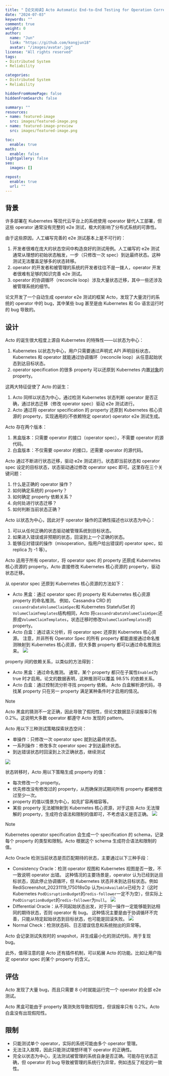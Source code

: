 ```yaml
---
title: "【论文阅读】Acto Automatic End-to-End Testing for Operation Correctness of Cloud System Management"
date: "2024-07-03"
keywords: ""
comment: true
weight: 0
author:
  name: "Jun"
  link: "https://github.com/kongjun18"
  avatar: "/images/avatar.jpg"
license: "All rights reserved"
tags:
- Distributed System
- Reliability

categories:
- Distributed System
- Reliability

hiddenFromHomePage: false
hiddenFromSearch: false

summary: ""
resources:
- name: featured-image
  src: images/featured-image.png
- name: featured-image-preview
  src: images/featured-image.png

toc:
  enable: true
math:
  enable: false
lightgallery: false
seo:
  images: []

repost:
  enable: true
  url: ""
---
```


## 背景
许多部署在 Kubernetes 等现代云平台上的系统使用 operator 替代人工部署，但这些 operator 通常没有完整的 e2e 测试，极大的影响了分布式系统的可靠性。

由于这些原因，人工编写完善的 e2e 测试基本上是不可行的：
1. 开发者很难在庞大的状态空间中构造良好的测试用例。人工编写的 e2e 测试通常从理想的初始状态触发，一步（只修改一次 spec）到达最终状态。这种测试无法覆盖足够多的状态转移。
2. operator 的开发者和被管理的系统的开发者往往不是一拨人，operator 开发者很难有足够的知识完善 e2e 测试。
3. operator 的协调循环（reconcile loop）涉及大量状态迁移，其中一些还涉及被管理系统的细节。

论文开发了一个自动生成 operator e2e 测试的框架 Acto，发现了大量流行的系统的 operator 中的 bug，其中某些 bug 甚至是由 Kubernetes 和 Go 语言运行时的 bug 导致的。
## 设计
Acto 的诞生很大程度上源自 Kubernetes 的特殊性——以状态为中心：
1. Kubernetes 以状态为中心，用户只需要通过声明式 API 声明目标状态，Kubernetes 和 operator 就能通过协调循环（reconcile loop）从任意起始状态到达目标状态。
2. operator specification 的很多 property 可以还原到 Kubernetes 内置[对象](https://kubernetes.io/zh-cn/docs/concepts/overview/working-with-objects/)的 property。

这两大特征促使了 Acto 的诞生：
1. Acto 同样以状态为中心，通过检测 Kubernetes 状态判断 operator 是否正确，通过状态迁移（修改 operator spec）驱动 e2e 测试进行。
2. Acto 通过将 operator specification 的 property 还原到 Kubernetes 核心资源的 property，实现通用的(不依赖特定 operator) operator e2e 测试生成。

Acto 存在两个版本：
1. 黑盒版本：只需要 operator 的接口（operator spec），不需要 operator 的源代码。
2. 白盒版本：不仅需要 operator 的接口，还需要 operator 的源代码。

Acto 通过不断进行状态迁移，驱动 e2e 测试进行。状态即当前状态和 operator spec 设定的目标状态，状态驱动通过修改 operator spec 即可。这里存在三个关键问题：
1. 什么是正确的 operator 操作？
2. 如何确定系统的 property？
3. 如何确定 property 依赖关系？
4. 向何处进行状态迁移？
5. 如何判断当前状态正确？

Acto 以状态为中心，因此对于 operator 操作的正确性描述也以状态为中心：
1. 可以从任何正确的状态驱动被管理系统到目标状态。
2. 如果进入错误或非预期的状态，回滚到上一个正确的状态。
3. 能够应对错误的操作（misoperation，指用户给出错误的 operator spec，如 replica 为 -1 等）。

Acto 适用于所有 operator，将 operator spec 的 property 还原成 Kubernetes 核心资源的 property。Acto 直接修改 Kubernetes 核心资源的 property，驱动状态迁移。

从 operator spec 还原到 Kubernetes 核心资源的方法如下：
- Acto 黑盒：通过 operator spec 的 property  和 Kubernetes 核心资源property 的命名推测。
例如，Cassandra CRD 的`cassandraDataVolumeClaimSpec`和 Kubernetes StatefulSet 的`VolumeClaimTemplates`结构相同，Acto 将`cassandraDataVolumeClaimSpec`还原成`VolumeClaimTemplates`，状态迁移时修改`VolumeClaimTemplates`的 property。
- Acto 白盒：通过语义分析，将 operator spec 还原到 Kubernetes 核心资源。
注意，并非所有 Operator Spec 的所有 property 都能直接通过命名推测映射到 Kubernetes 核心资源，但大多数 property 都可以通过命名推测出来。
![](images/Acto-property-mapping.png)

property 间的依赖关系，以类似的方法得到：
- Acto 黑盒：通过命名推测。
通常，某个 property 都只在子属性`Enabled`为 true 时才启用。论文的数据表明，这种推测可以覆盖 98.5% 的依赖关系。
- Acto 白盒：通过控制流分析寻找 property 依赖。
Acto 白盒解析源代码，寻找某 property 只在另一 property 满足某种条件时才启用的情况。

>[!NOTE]
>Acto 黑盒的猜测不一定正确，因此导致了假阳性，但论文数据显示误报率只有 0.2%。这说明大多数 operator 都遵守 Acto 发现的 pattern。

Acto 用以下三种测试策略探索状态空间：
- 单操作：只修改一次 operator spec 就到达最终状态。
- 一系列操作：修改多次 operator spec 才到达最终状态。
- 到达错误状态时回滚到上次正确状态，继续测试

![](images/Acto-state-transition-of-different-test-trategies.png)

状态转移时，Acto 用以下策略生成 property 的值：
- 每次修改一个 property。
- 优先修改没有修改过的 property，从而确保测试期间所有 property 都被修改过至少一次。
- property 的值以情景为中心，如先扩容再缩容等。
- 某些 property 无法被映射到 Kubernetes 核心资源，对于这些 Acto 无法理解的 property，生成符合语法和限制的值即可，不考虑语义是否正确。
![](images/Acto-builtin-scenarios.png)
>[!NOTE]
>Kubernetes operator specification 会生成一个 specification 的 schema，记录每个 property 的类型和限制。Acto 根据这个 schema 生成符合语法和限制的值。

Acto Oracle 检测当前状态是否匹配期待的状态，主要通过以下三种手段：
- Consistency Oracle：检测 operator 视图和 Kubernetes 视图是否一致，不一致说明 operator 出错。
这种情况的主要场景是，operator 认为已经到达目标状态，因此停止协调循环，但 Kubernetes 状态并未到达目标状态。例如RediScreenshot_20231119_175018sOp 认为`minAvailable`已经为 2（这时 Kubernetes `PodDisruptionBudget`的`redis-follower`一定不为空），但实际上`PodDisruptionBudget`的`redis-follower`为`null`。
![](images/Acto-consistency-oracle.png)
- Differential Oracle：从不同起始状态出发，对于同一操作一定能够能到达相同的期待状态，否则 operator 有 bug。
这种情况主要是由于协调循环不完善，只能从特定起始状态到目标状态，也可能是回滚失败。
![](images/Acto-differential-oracle.png)
- Normal Check：检测状态码、日志错误信息和系统抛出的异常等。

Acto 会记录测试失败时的 snapshot，并生成最小化的测试代码，用于复现 bug。

此外，值得注意的是 Acto 还有插件机制，可以拓展 Acto 的功能。比如让用户指定 operator spec 的某个 property 的含义。

## 评估
Acto 发现了大量 bug，而且只需要 8 小时就能运行完一个 operator 的全部 e2e 测试。

Acto 黑盒可能由于 property 猜测失败导致假阳性，但误报率只有 0.2%。Acto 白盒没有出现假阳性。

## 限制

- 只能测试单个 operator，实际的系统可能由多个 operator 管理。
- 无法注入故障，因此只能测试理想环境下 operator 的正确性。
- 完全以状态为中心，无法测试被管理的系统自身是否正确。可能存在状态正确，但 operator 的 bug 导致被管理的系统行为异常，例如违反了规定的一致性。


